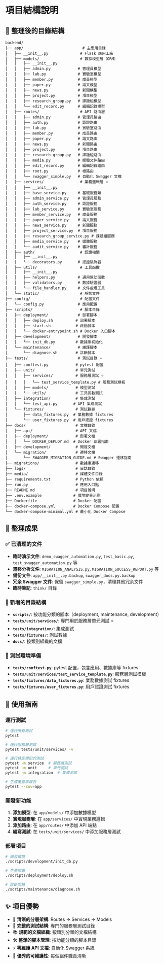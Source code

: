 # 項目結構說明

## 📁 整理後的目錄結構

```
backend/
├── app/                          # 主應用目錄
│   ├── __init__.py              # Flask 應用工廠
│   ├── models/                  # 數據模型層（ORM）
│   │   ├── __init__.py
│   │   ├── admin.py            # 管理員模型
│   │   ├── lab.py              # 實驗室模型
│   │   ├── member.py           # 成員模型
│   │   ├── paper.py            # 論文模型
│   │   ├── news.py             # 新聞模型
│   │   ├── project.py          # 項目模型
│   │   ├── research_group.py   # 課題組模型
│   │   └── edit_record.py      # 編輯記錄模型
│   ├── routes/                  # API 路由層
│   │   ├── admin.py            # 管理員路由
│   │   ├── auth.py             # 認證路由
│   │   ├── lab.py              # 實驗室路由
│   │   ├── member.py           # 成員路由
│   │   ├── paper.py            # 論文路由
│   │   ├── news.py             # 新聞路由
│   │   ├── project.py          # 項目路由
│   │   ├── research_group.py   # 課題組路由
│   │   ├── media.py            # 媒體文件路由
│   │   ├── edit_record.py      # 編輯記錄路由
│   │   ├── root.py             # 根路由
│   │   └── swagger_simple.py   # 自動化 Swagger 文檔
│   ├── services/                # 業務邏輯層 ⭐
│   │   ├── __init__.py
│   │   ├── base_service.py     # 基礎服務類
│   │   ├── admin_service.py    # 管理員服務
│   │   ├── auth_service.py     # 認證服務
│   │   ├── lab_service.py      # 實驗室服務
│   │   ├── member_service.py   # 成員服務
│   │   ├── paper_service.py    # 論文服務
│   │   ├── news_service.py     # 新聞服務
│   │   ├── project_service.py  # 項目服務
│   │   ├── research_group_service.py # 課題組服務
│   │   ├── media_service.py    # 媒體服務
│   │   └── audit_service.py    # 審計服務
│   ├── auth/                    # 認證相關
│   │   ├── __init__.py
│   │   └── decorators.py       # 認證裝飾器
│   ├── utils/                   # 工具函數
│   │   ├── __init__.py
│   │   ├── helpers.py          # 通用幫助函數
│   │   ├── validators.py       # 數據驗證器
│   │   └── file_handler.py     # 文件處理工具
│   └── static/                  # 靜態文件
├── config/                      # 配置文件
│   └── config.py               # 應用配置
├── scripts/                     # 腳本目錄
│   ├── deployment/             # 部署腳本
│   │   ├── deploy.sh          # 部署腳本
│   │   ├── start.sh           # 啟動腳本
│   │   └── docker-entrypoint.sh # Docker 入口腳本
│   ├── development/            # 開發腳本
│   │   └── init_db.py         # 數據庫初始化
│   └── maintenance/            # 維護腳本
│       └── diagnose.sh        # 診斷腳本
├── tests/                      # 測試目錄 ⭐
│   ├── conftest.py            # pytest 配置
│   ├── unit/                  # 單元測試
│   │   ├── services/          # 服務層測試 ⭐
│   │   │   └── test_service_template.py # 服務測試模板
│   │   ├── models/            # 模型測試
│   │   └── utils/             # 工具函數測試
│   ├── integration/           # 集成測試
│   │   └── test_api.py       # API 集成測試
│   └── fixtures/              # 測試數據
│       ├── data_fixtures.py  # 業務數據 fixtures
│       └── user_fixtures.py  # 用戶認證 fixtures
├── docs/                      # 文檔目錄
│   ├── api/                   # API 文檔
│   ├── deployment/            # 部署文檔
│   │   └── DOCKER_DEPLOY.md  # Docker 部署指南
│   ├── development/           # 開發文檔
│   └── migration/             # 遷移文檔
│       └── SWAGGER_MIGRATION_GUIDE.md # Swagger 遷移指南
├── migrations/                # 數據庫遷移
├── logs/                      # 日誌目錄
├── media/                     # 媒體文件目錄
├── requirements.txt           # Python 依賴
├── run.py                     # 應用入口點
├── README.md                  # 項目說明
├── .env.example              # 環境變量示例
├── Dockerfile                # Docker 配置
├── docker-compose.yml        # Docker Compose 配置
└── docker-compose-minimal.yml # 最小化 Docker Compose
```

## 🎯 整理成果

### ✅ 已清理的文件
- **臨時演示文件**: `demo_swagger_automation.py`, `test_basic.py`, `test_swagger_automation.py` 等
- **遷移分析文件**: `MIGRATION_ANALYSIS.py`, `MIGRATION_SUCCESS_REPORT.py` 等
- **備份文件**: `app/__init__.py.backup`, `swagger_docs.py.backup`
- **冗余 Swagger 文件**: 保留 `swagger_simple.py`，清理其他冗余文件
- **臨時筆記**: `think/` 目錄

### 📁 新增的目錄結構
- **`scripts/`**: 按功能分類的腳本（deployment, maintenance, development）
- **`tests/unit/services/`**: 專門用於服務層單元測試 ⭐
- **`tests/integration/`**: 集成測試
- **`tests/fixtures/`**: 測試數據
- **`docs/`**: 按類別組織的文檔

### 🧪 測試環境準備
- **`tests/conftest.py`**: pytest 配置，包含應用、數據庫等 fixtures
- **`tests/unit/services/test_service_template.py`**: 服務層測試模板
- **`tests/fixtures/data_fixtures.py`**: 業務數據測試 fixtures
- **`tests/fixtures/user_fixtures.py`**: 用戶認證測試 fixtures

## 🚀 使用指南

### 運行測試
```bash
# 運行所有測試
pytest

# 運行服務層測試
pytest tests/unit/services/ -v

# 運行特定標記的測試
pytest -m service  # 服務層測試
pytest -m unit     # 單元測試
pytest -m integration  # 集成測試

# 生成覆蓋率報告
pytest --cov=app
```

### 開發新功能
1. **添加模型**: 在 `app/models/` 中添加數據模型
2. **實現服務層**: 在 `app/services/` 中實現業務邏輯
3. **添加路由**: 在 `app/routes/` 中添加 API 端點
4. **編寫測試**: 在 `tests/unit/services/` 中添加服務層測試

### 部署項目
```bash
# 開發環境
./scripts/development/init_db.py

# 生產部署
./scripts/deployment/deploy.sh

# 診斷問題
./scripts/maintenance/diagnose.sh
```

## ✨ 項目優勢

- 🎯 **清晰的分層架構**: Routes → Services → Models
- 🧪 **完整的測試結構**: 專門的服務層測試目錄
- 📚 **規範的文檔組織**: 按類別分類的文檔結構
- 🛠️ **整潔的腳本管理**: 按功能分類的腳本目錄
- ⚡ **零維護 API 文檔**: 自動化 Swagger 系統
- 🚀 **優秀的可維護性**: 每個組件職責清晰